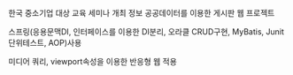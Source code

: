 한국 중소기업 대상 교육 세미나 개최 정보 공공데이터를 
이용한 게시판 웹 프로젝트

스프링(응용문맥DI, 인터페이스를 이용한 DI분리, 오라클 CRUD구현, MyBatis, 
       Junit 단위테스트, AOP)사용

미디어 쿼리, viewport속성을 이용한 반응형 웹 적용
